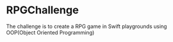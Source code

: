 # RPGChallenge
 The challenge is to create a RPG game in Swift playgrounds using OOP(Object Oriented Programming)
